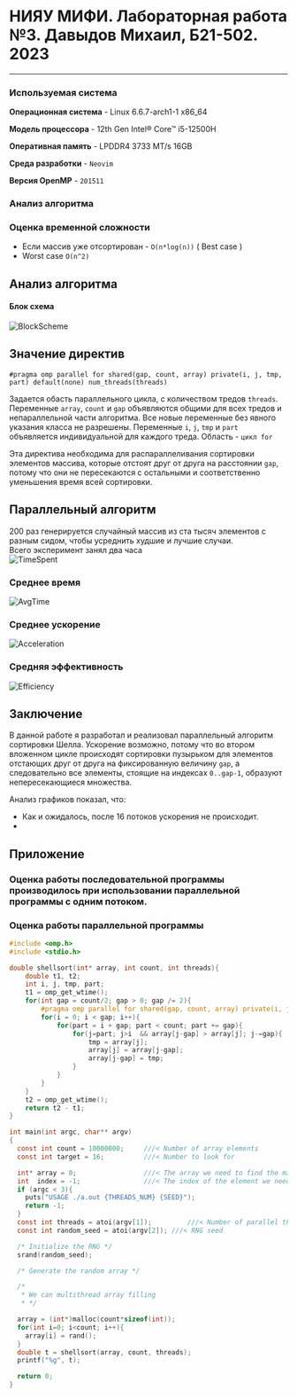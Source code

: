 # НИЯУ МИФИ. Лабораторная работа №3. Давыдов Михаил, Б21-502. 2023
---

### Используемая система

**Операционная система** - Linux 6.6.7-arch1-1 x86_64

**Модель процессора** - 12th Gen Intel® Core™ i5-12500H

**Оперативная память** - LPDDR4 3733 MT/s 16GB

**Среда разработки** - `Neovim`

**Версия OpenMP** - `201511`

### Анализ алгоритма

### Оценка временной сложности

- Если массив уже отсортирован - `O(n*log(n))` ( Best case )
- Worst case `O(n^2)`


## Анализ алгоритма

#### Блок схема
![BlockScheme](blockscheme.png)

## Значение директив

`#pragma omp parallel for shared(gap, count, array) private(i, j, tmp, part) default(none) num_threads(threads)`

Задается обасть параллельного цикла, с количеством тредов <code>threads</code>. Переменные <code>array</code>, <code>count</code> и <code>gap</code> объявляются общими для всех тредов и непараллельной части алгоритма. Все новые переменные без явного указания класса не разрешены. Переменные <code>i</code>, <code>j</code>, <code>tmp</code> и <code>part</code> объявляется индивидуальной для каждого треда.
Область - <code>цикл for</code>

Эта директива необходима для распараллеливания сортировки элементов массива, которые отстоят друг от друга на расстоянии <code>gap</code>, потому что они не пересекаются с остальными и соответственно уменьшения время всей сортировки.


## Параллельный алгоритм
200 раз генерируется случайный массив из ста тысяч элементов с разным сидом, чтобы усреднить худшие и лучшие случаи.<br>
Всего эксперимент занял два часа <br>
![TimeSpent](timing.png)<br>

### Среднее время

![AvgTime](AVG_time.png)

### Среднее ускорение
![Acceleration](acceleration.png)
### Средняя эффективность

![Efficiency](efficiency.png)

## Заключение
В данной работе я разработал и реализовал параллельный алгоритм сортировки Шелла. Ускорение возможно, потому что во втором вложенном цикле происходят сортировки пузырьком для элементов отстающих друг от друга на фиксированную величину <code>gap</code>, а следовательно все элементы, стоящие на индексах <code>0..gap-1</code>, образуют непересекающиеся множества.

Анализ графиков показал, что:
- Как и ожидалось, после 16 потоков ускорения не происходит.
- 


## Приложение
### Оценка работы последовательной программы производилось при использовании параллельной программы с одним потоком.
### Оценка работы параллельной программы

```c
#include <omp.h>
#include <stdio.h>

double shellsort(int* array, int count, int threads){
    double t1, t2;
    int i, j, tmp, part;
    t1 = omp_get_wtime();
    for(int gap = count/2; gap > 0; gap /= 2){
        #pragma omp parallel for shared(gap, count, array) private(i, j, tmp, part) default(none) num_threads(threads)
        for(i = 0; i < gap; i++){
            for(part = i + gap; part < count; part += gap){
                for(j=part; j>i  && array[j-gap] > array[j]; j-=gap){
                    tmp = array[j];
                    array[j] = array[j-gap];
                    array[j-gap] = tmp;
                }
            }
        }
    }
    t2 = omp_get_wtime();
    return t2 - t1;
}

int main(int argc, char** argv)
{
  const int count = 10000000;     ///< Number of array elements
  const int target = 16;          ///< Number to look for

  int* array = 0;                 ///< The array we need to find the max in
  int  index = -1;                ///< The index of the element we need
  if (argc < 3){
    puts("USAGE ./a.out {THREADS_NUM} {SEED}");
    return -1;
  }
  const int threads = atoi(argv[1]);         ///< Number of parallel threads to use
  const int random_seed = atoi(argv[2]); ///< RNG seed

  /* Initialize the RNG */
  srand(random_seed);

  /* Generate the random array */

  /*
   * We can multithread array filling
   * */

  array = (int*)malloc(count*sizeof(int));
  for(int i=0; i<count; i++){ 
    array[i] = rand(); 
  }
  double t = shellsort(array, count, threads);
  printf("%g", t);

  return 0;
}
```
